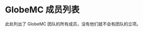 <script setup>
import { VPTeamMembers } from 'vitepress/theme'

const members = [
  {
    avatar: 'https://github.com/bwtx2023.png',
    name: 'bwtx2023',
    title: '创建者',
    links: [
      { icon: 'github', link: 'https://github.com/bwtx2023' },
    ]
  },
  {
    avatar: 'https://jsd.onmicrosoft.cn/avatar/636d113ce37111d08f08faee780ce9b8',
    name: 'Big_Cake',
    title: '站点维护',
    links: [
      { icon: 'github', link: 'https://github.com/Big-Cake-jpg' },
    ]
  },
  {
    avatar: 'https://gravatar.loli.net/avatar/2defd5540f480625cf9d09e5d4c3b7c4.png',
    name: 'XieXiLin',
    title: '域名资金支持',
    links: [
      { icon: 'github', link: 'https://github.com/XieXiLin2' },
    ]
  },
  {
    avatar: 'https://gravatar.loli.net/avatar/e5749fc6095cfe035dd18d405400c289.png',
    name: '233355607',
    title: '域名管理',
    links: [
      { icon: 'github', link: 'https://github.com/2623684696' },
    ]
  },
  {
    avatar: 'https://github.com/bingxin666.png',
    name: 'bingxin666',
    title: '文档贡献者',
    links: [
      { icon: 'github', link: 'https://github.com/bingxin666' },
    ]
  },
  {
    avatar: 'https://github.com/Rovniced.png',
    name: 'Enlysure',
    title: '文档贡献者',
    links: [
      { icon: 'github', link: 'https://github.com/Rovniced' },
    ]
  },
  {
    avatar: 'https://github.com/hejiehao.png',
    name: '何杰豪',
    title: '文档贡献者',
    links: [
      { icon: 'github', link: 'https://github.com/hejiehao' },
    ]
  },
  {
    avatar: 'https://gravatar.loli.net/avatar/e4e09756d8e17245eca044adccdc96a8.png',
    name: '思源千年',
    title: '文档贡献者',
    links: [
      { icon: 'github', link: 'https://github.com/Seayay' },
    ]
  },
  {
    avatar: 'https://github.com/zkitefly.png',
    name: 'zkitefly',
    title: '文档贡献者',
    links: [
      { icon: 'github', link: 'https://github.com/zkitefly' },
    ]
  },
  {
    avatar: 'https://github.com/ZhuRuoLing.png',
    name: '竹若泠',
    title: '文档贡献者',
    links: [
      { icon: 'github', link: 'https://github.com/ZhuRuoLing' },
    ]
  },
  {
    avatar: 'https://gravatar.loli.net/avatar/581d7a85fb19ae52a34a93447f707b17.png',
    name: 'Z_Tsin',
    title: '文档贡献者',
    links: [
      { icon: 'github', link: 'https://github.com/ztsinsun' },
    ]
  },
]
</script>

# GlobeMC 成员列表

此处列出了 GlobeMC 团队的所有成员，没有他们就不会有团队的立项。

<VPTeamMembers size="small" :members="members" />
